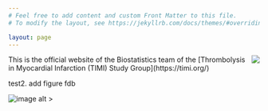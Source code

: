 ```yaml
---
# Feel free to add content and custom Front Matter to this file.
# To modify the layout, see https://jekyllrb.com/docs/themes/#overriding-theme-defaults

layout: page
---
```


<img style="float: right;" src="https://timibiostat.github.io/docs/logo_timi.png.jpg">
This is the official website of the Biostatistics team of the [Thrombolysis in Myocardial Infarction (TIMI) Study Group](https://timi.org/)

test2. add figure   fdb


![image alt >](https://timibiostat.github.io/docs/logo_timi.png)